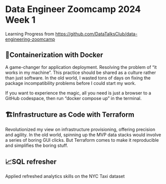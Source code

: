 # Data Engineer Zoomcamp 2024 Week 1
Learning Progress from https://github.com/DataTalksClub/data-engineering-zoomcamp

## 🐳Containerization with Docker
A game-changer for application deployment. Resolving the problem of “it works in my machine”. This practice should be shared as a culture rather than just software. In the old world, I wasted tons of days on fixing the package incompatibility problems before I could start my work. 

If you want to experience the magic, all you need is just a browser to a GitHub codespace, then run “docker compose up” in the terminal.



## 🏗️Infrastructure as Code with Terraform
Revolutionized my view on infrastructure provisioning, offering precision and agility. In the old world, spinning up the MVP data stacks would involve a series of boring GUI clicks. But Terraform comes to make it reproducible and simplifies the boring stuff.



## 📈SQL refresher
Applied refreshed analytics skills on the NYC Taxi dataset
